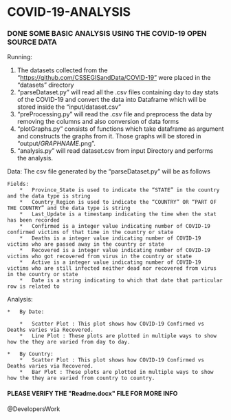 # COVID-19-ANALYSIS

### DONE SOME BASIC ANALYSIS USING THE COVID-19 OPEN SOURCE DATA ###

Running:
1)	The datasets collected from the “https://github.com/CSSEGISandData/COVID-19” were placed in the “datasets” directory
2)	“parseDataset.py” will read all the .csv files containing day to day stats of the COVID-19 and convert the data into Dataframe which will be stored inside the “input/dataset.csv”
3)	“preProcessing.py” will read the .csv file and preprocess the data by removing the columns and also conversion of data forms
4)	“plotGraphs.py” consists of functions which take dataframe as argument and constructs the graphs from it. Those graphs will be stored in “output/*GRAPHNAME*.png”.
5)	“analysis.py” will read dataset.csv from input Directory and performs the analysis.

Data:
	The csv file generated by the “parseDataset.py” will be as follows
	
    Fields:
        *	Province_State is used to indicate the “STATE” in the country and the data type is string
        *   Country_Region is used to indicate the “COUNTRY” OR “PART OF THE COUNTRY” and the data type is string
        *	Last_Update is a timestamp indicating the time when the stat has been recorded
        *	Confirmed is a integer value indicating number of COVID-19 confirmed victims of that time in the country or state
        *	Deaths is a integer value indicating number of COVID-19 victims who are passed away in the country or state
        *	Recovered is a integer value indicating number of COVID-19 victims who got recovered from virus in the country or state
        *	Active is a integer value indicating number of COVID-19 victims who are still infected neither dead nor recovered from virus in the country or state
        *	Date is a string indicating to which that date that particular row is related to

Analysis:

    *	By Date:

        *	Scatter Plot : This plot shows how COVID-19 Confirmed vs Deaths varies via Recovered.  
        *	Line Plot : These plots are plotted in multiple ways to show how the they are varied from day to day. 
        
    *	By Country:
        *	Scatter Plot : This plot shows how COVID-19 Confirmed vs Deaths varies via Recovered.  
        *	Bar Plot : These plots are plotted in multiple ways to show how the they are varied from country to country. 
 
#### PLEASE VERIFY THE "Readme.docx" FILE FOR MORE INFO ####

@DevelopersWork
